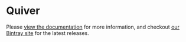 # Quiver

Please [view the documentation](https://github.oncue.verizon.net/pages/arch/quiver/) for more information, and checkout [our Bintray site](https://bintray.com/oncue/releases/quiver/) for the latest releases.
